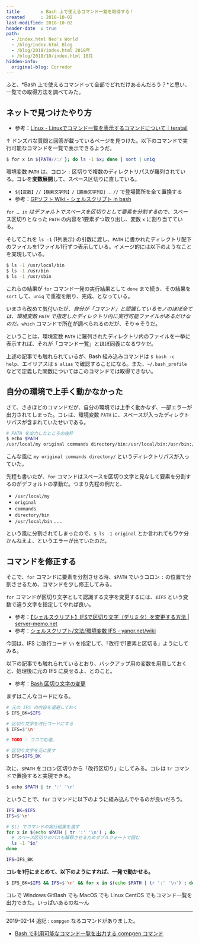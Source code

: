 ```yaml
---
title        : Bash 上で使えるコマンド一覧を取得する！
created      : 2018-10-02
last-modified: 2018-10-02
header-date  : true
path:
  - /index.html Neo's World
  - /blog/index.html Blog
  - /blog/2018/index.html 2018年
  - /blog/2018/10/index.html 10月
hidden-info:
  original-blog: Corredor
---
```


ふと、*Bash 上で使えるコマンドって全部でどれだけあるんだろう？*と思い、一覧での取得方法を調べてみた。

## ネットで見つけたやり方

- 参考：[Linux - Linuxでコマンド一覧を表示するコマンドについて｜teratail](https://teratail.com/questions/53835)

↑ ドンズバな質問と回答が載っているページを見つけた。以下のコマンドで実行可能なコマンドを一覧で表示できるようだ。

```bash
$ for x in ${PATH//:/ }; do ls -1 $x; done | sort | uniq
```

環境変数 `PATH` は、コロン `:` 区切りで複数のディレクトリパスが羅列されている。コレを**変数展開**して、スペース区切りに直している。

- `${【変数】//【検索文字列】/【置換文字列】}` … `//` で登場箇所を全て置換する
- 参考：[GPソフト Wiki - シェルスクリプト in bash](http://gpsoft.dip.jp/hiki/?%E3%82%B7%E3%82%A7%E3%83%AB%E3%82%B9%E3%82%AF%E3%83%AA%E3%83%97%E3%83%88+in+bash)

*`for … in` はデフォルトでスペースを区切りとして要素を分割する*ので、スペース区切りとなった `PATH` の内容を1要素ずつ取り出し、変数 `x` に割り当てている。

そしてこれを `ls -1` (1列表示) の引数に渡し、`PATH` に書かれたディレクトリ配下のファイルを1ファイル1行ずつ表示している。イメージ的には以下のようなことを実現している。

```bash
$ ls -1 /usr/local/bin
$ ls -1 /usr/bin
$ ls -1 /usr/sbin
```

これらの結果が `for` コマンド一発の実行結果として `done` まで続き、その結果を `sort` して、`uniq` で重複を削り、完成、となっている。

いまさら改めて気付いたが、*自分が「コマンド」と認識しているモノのほぼ全ては、環境変数 `PATH` で指定したディレクトリ内に実行可能ファイルがあるだけなのだ。*`which` コマンドで所在が調べられるのだが、そりゃそうだ。

ということは、環境変数 `PATH` に羅列されたディレクトリ内のファイルを一挙に表示すれば、それが「コマンド一覧」とほぼ同義になるワケだ。

上述の記事でも触れられているが、Bash 組み込みコマンドは `$ bash -c help`、エイリアスは `$ alias` で確認することになる。また、`~/.bash_profile` などで定義した関数についてはこのコマンドでは取得できない。

## 自分の環境で上手く動かなかった

さて、さきほどのコマンドだが、自分の環境では上手く動かなず、一部エラーが出力されてしまった。コレは、環境変数 `PATH` に、スペースが入ったディレクトリパスが含まれていたせいである。

```bash
# PATH を出力したところの抜粋
$ echo $PATH
/usr/local/my original commands directory/bin:/usr/local/bin:/usr/bin:/bin:/usr/sbin:/sbin:/usr/local/bin
```

こんな風に `my original commands directory/` というディレクトリパスが入っていた。

先程も書いたが、`for` コマンドはスペースを区切り文字と見なして要素を分割するのがデフォルトの挙動だ。つまり先程の例だと、

- `/usr/local/my`
- `original`
- `commands`
- `directory/bin`
- `/usr/local/bin` ……

という風に分割されてしまったので、`$ ls -1 original` とか言われてもワケ分かんねえよ、というエラーが出ていたのだ。

## コマンドを修正する

そこで、`for` コマンドに要素を分割させる時、`$PATH` でいうコロン `:` の位置で分割させるため、コマンドを少し修正してみる。

`for` コマンドが区切り文字として認識する文字を変更するには、*`$IFS`* という変数で違う文字を指定してやれば良い。

- 参考：[【シェルスクリプト】IFSで区切り文字（デリミタ）を変更する方法 | server-memo.net](https://www.server-memo.net/shellscript/ifs.html)
- 参考：[シェルスクリプト/文法/環境変数 IFS - yanor.net/wiki](http://yanor.net/wiki/?%E3%82%B7%E3%82%A7%E3%83%AB%E3%82%B9%E3%82%AF%E3%83%AA%E3%83%97%E3%83%88%2F%E6%96%87%E6%B3%95%2F%E7%92%B0%E5%A2%83%E5%A4%89%E6%95%B0%20IFS)

今回は、IFS に改行コード `\n` を指定して、「改行で1要素と区切る」ようにしてみる。

以下の記事でも触れられているとおり、バックアップ用の変数を用意しておくと、処理後に元の IFS に戻せるよ、とのこと。

- 参考：[Bash 区切り文字の変更](http://sweng.web.fc2.com/ja/program/bash/ifs.html)

まずはこんなコードになる。

```bash
# 元の IFS の内容を退避しておく
$ IFS_BK=$IFS

# 区切り文字を改行コードにする
$ IFS=$'\n'

# TODO : ココで処理…

# 区切り文字を元に戻す
$ IFS=$IFS_BK
```

次に、`$PATH` をコロン区切りから「改行区切り」にしてみる。コレは `tr` コマンドで置換すると実現できる。

```bash
$ echo $PATH | tr ':' '\n'
```

ということで、`for` コマンドに以下のように組み込んでやるのが良いだろう。

```bash
IFS_BK=$IFS
IFS=$'\n'

# $() でコマンドの実行結果を渡す
for x in $(echo $PATH | tr ':' '\n') ; do
  # スペース区切りのパスも解釈させるためダブルクォートで囲む
  ls -1 "$x"
done

IFS=IFS_BK
```

**コレを1行にまとめて、以下のようにすれば、一発で動かせる。**

```bash
$ IFS_BK=$IFS && IFS=$'\n' && for x in $(echo $PATH | tr ':' '\n') ; do ls -1 "$x" ; done | sort | uniq && IFS=$IFS_BK
```

コレで Windows GitBash でも MacOS でも Linux CentOS でもコマンド一覧を出力できた。いっぱいあるのね〜ん

---

2019-02-14 追記 : `compgen` なるコマンドがありました。

- [Bash で利用可能なコマンド一覧を出力する compgen コマンド](/blog/2018/10/08-03.html)
